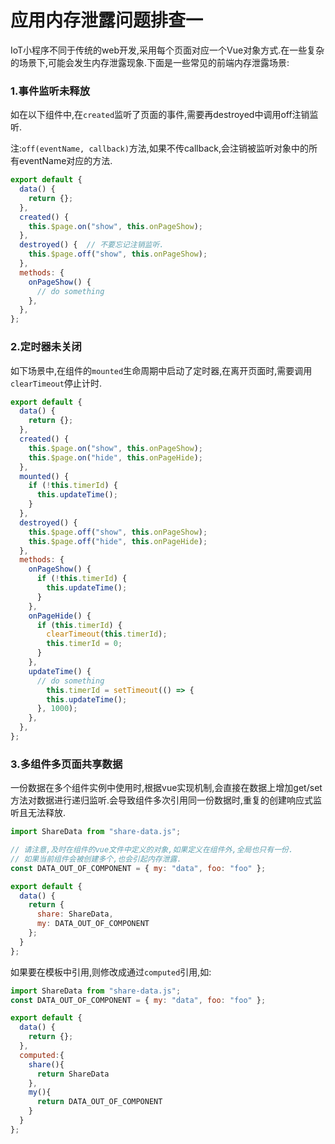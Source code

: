 # 应用内存泄露问题排查一

IoT小程序不同于传统的web开发,采用每个页面对应一个Vue对象方式.在一些复杂的场景下,可能会发生内存泄露现象.下面是一些常见的前端内存泄露场景:

### 1.事件监听未释放

如在以下组件中,在`created`监听了页面的事件,需要再destroyed中调用off注销监听.

注:`off(eventName, callback)`方法,如果不传callback,会注销被监听对象中的所有eventName对应的方法.

```javascript
export default {
  data() {
    return {};
  },
  created() {
    this.$page.on("show", this.onPageShow);
  },
  destroyed() {  // 不要忘记注销监听.
    this.$page.off("show", this.onPageShow);
  },
  methods: {
    onPageShow() {
      // do something
    },
  },
};
```

### 2.定时器未关闭

如下场景中,在组件的`mounted`生命周期中启动了定时器,在离开页面时,需要调用`clearTimeout`停止计时.

```javascript
export default {
  data() {
    return {};
  },
  created() {
    this.$page.on("show", this.onPageShow);
    this.$page.on("hide", this.onPageHide);
  },
  mounted() {
    if (!this.timerId) {
      this.updateTime();
    }
  },
  destroyed() {
    this.$page.off("show", this.onPageShow);
    this.$page.off("hide", this.onPageHide);
  },
  methods: {
    onPageShow() {
      if (!this.timerId) {
        this.updateTime();
      }
    },
    onPageHide() {
      if (this.timerId) {
        clearTimeout(this.timerId);
        this.timerId = 0;
      }
    },
    updateTime() {
      // do something
     	this.timerId = setTimeout(() => {
        this.updateTime();
      }, 1000);
    },
  },
};
```

### 3.多组件多页面共享数据

一份数据在多个组件实例中使用时,根据vue实现机制,会直接在数据上增加get/set方法对数据进行递归监听.会导致组件多次引用同一份数据时,重复的创建响应式监听且无法释放.

```javascript
import ShareData from "share-data.js";

// 请注意,及时在组件的vue文件中定义的对象,如果定义在组件外,全局也只有一份.
// 如果当前组件会被创建多个,也会引起内存泄露.
const DATA_OUT_OF_COMPONENT = { my: "data", foo: "foo" };

export default {
  data() {
    return {
      share: ShareData,
      my: DATA_OUT_OF_COMPONENT
    };
  }
};
```

如果要在模板中引用,则修改成通过`computed`引用,如:

```javascript
import ShareData from "share-data.js";
const DATA_OUT_OF_COMPONENT = { my: "data", foo: "foo" };

export default {
  data() {
    return {};
  },
  computed:{
    share(){
      return ShareData
    },
    my(){
      return DATA_OUT_OF_COMPONENT
    }
  }
};
```

